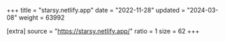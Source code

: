 +++
title = "starsy.netlify.app"
date = "2022-11-28"
updated = "2024-03-08"
weight = 63992

[extra]
source = "https://starsy.netlify.app/"
ratio = 1
size = 62
+++
